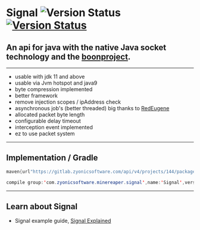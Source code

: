 # Signal ![Version Status ](https://img.shields.io/badge/JDK-11-red?style=for-the-badge) [![Version Status ](https://img.shields.io/badge/RELEASE-v0.9.2-blue?style=for-the-badge)](https://gitlab.zyonicsoftware.com/mint9976/Signal/-/packages)

## An api for java with the native Java socket technology and the [boonproject](https://github.com/boonproject/boon).

________________________________________

- usable with jdk 11 and above
- usable via Jvm hotspot and java9
- byte compression implemented
- better framework
- remove injection scopes / ipAddress check
- asynchronous job's (better threaded) big thanks to [RedEugene](https://github.com/mintUI9976/RedEugene)
- allocated packet byte length
- configurable delay timeout
- interception event implemented
- ez to use packet system

________________________________________

## Implementation / Gradle

````java
maven{url"https://gitlab.zyonicsoftware.com/api/v4/projects/144/packages/maven"}   
````

````java
compile group:'com.zyonicsoftware.minereaper.signal',name:'Signal',version:'v0.9.2'
````

________________________________________

## Learn about Signal

- Signal example
  guide, [Signal Explained](https://gitlab.zyonicsoftware.com/mint9976/Signal/-/tree/master/src/main/java/com/zyonicsoftware/minereaper/signal/example)



